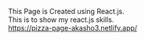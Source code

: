 This Page is Created using React.js.<br>
This is to show my react.js skills.
<br>
https://pizza-page-akasho3.netlify.app/
